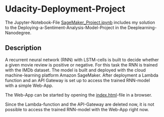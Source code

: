 # Udacity-Deployment-Project

The Jupyter-Notebook-File [SageMaker_Project.ipynb](SageMaker_Project.ipynb) includes my
solution to the Deploying-a-Sentiment-Analysis-Model-Project in the Deeplearning-Nanodegree. 

## Description

A recurrent neural network (RNN) with LSTM-cells is built to decide whether a given movie review
is positive or negative. For this task the RNN is trained with the IMDb dataset. The model is
built and deployed with the cloud machine-learning platform Amazon SageMaker. After deployment
a Lambda function and an API Gateway is set up to access the trained RNN-model with a simple 
Web-App.

The Web-App can be started by opening the [index.html](index.html)-file in a browser.

Since the Lambda-function and the API-Gateway are deleted now, it is not possible
to access the trained RNN-model with the Web-App right now.



